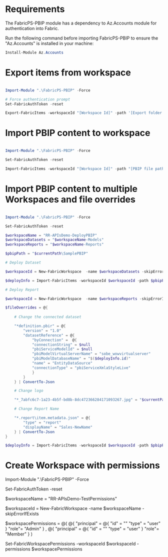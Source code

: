 # Requirements

The FabricPS-PBIP module has a dependency to Az.Accounts module for authentication into Fabric.

Run the following command before importing FabricPS-PBIP to ensure the "Az.Accounts" is installed in your machine:

```powershell
Install-Module Az.Accounts
```

# Export items from workspace

```powershell

Import-Module ".\FabricPS-PBIP" -Force

# Force authentication prompt
Set-FabricAuthToken -reset

Export-FabricItems -workspaceId "[Workspace Id]" -path '[Export folder file path]'

```

# Import PBIP content to workspace

```powershell

Import-Module ".\FabricPS-PBIP" -Force

Set-FabricAuthToken -reset

Import-FabricItems -workspaceId "[Workspace Id]" -path "[PBIP file path]"

```

# Import PBIP content to multiple Workspaces and file overrides


```powershell

Import-Module ".\FabricPS-PBIP" -Force

Set-FabricAuthToken -reset

$workspaceName = "RR-APIsDemo-DeployPBIP"
$workspaceDatasets = "$workspaceName-Models"
$workspaceReports = "$workspaceName-Reports"

$pbipPath = "$currentPath\SamplePBIP"

# Deploy Dataset

$workspaceId = New-FabricWorkspace  -name $workspaceDatasets -skipErrorIfExists

$deployInfo = Import-FabricItems -workspaceId $workspaceId -path $pbipPath -filter "*\sales.dataset"

# Deploy Report

$workspaceId = New-FabricWorkspace  -name $workspaceReports -skipErrorIfExists

$fileOverrides = @{
    
    # Change the connected dataset

    "*definition.pbir" = @{
        "version" = "1.0"
        "datasetReference" = @{          
            "byConnection" =  @{
            "connectionString" = $null
            "pbiServiceModelId" = $null
            "pbiModelVirtualServerName" = "sobe_wowvirtualserver"
            "pbiModelDatabaseName" = "$($deployInfo.id)"                
            "name" = "EntityDataSource"
            "connectionType" = "pbiServiceXmlaStyleLive"
            }
        }
    } | ConvertTo-Json

    # Change logo

    "*_7abfc6c7-1a23-4b5f-bd8b-8dc472366284171093267.jpg" = "$currentPath\sample-resources\logo2.jpg"

    # Change Report Name

    "*.report\item.metadata.json" = @{
        "type" = "report"
        "displayName" = "Sales-NewName"
    } | ConvertTo-Json
}

$deployInfo = Import-FabricItems -workspaceId $workspaceId -path $pbipPath -filter "*\*.report" -fileOverrides $fileOverrides

```

# Create Workspace with permissions

Import-Module ".\FabricPS-PBIP" -Force

Set-FabricAuthToken -reset

$workspaceName = "RR-APIsDemo-TestPermissions"

$workspaceId = New-FabricWorkspace  -name $workspaceName -skipErrorIfExists

$workspacePermissions = @(
    @{
    "principal" = @{
        "id" = "<User Principal Id1>"
        "type" = "user"
    }
    "role"= "Admin"
    }
    ,
    @{
    "principal" = @{
        "id" = "<User Principal Id2>"
        "type" = "user"
    }
    "role"= "Member"
    } 
)

Set-FabricWorkspacePermissions -workspaceId $workspaceId -permissions $workspacePermissions

